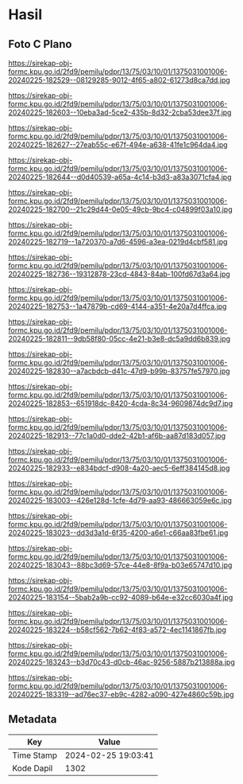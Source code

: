 # Hasil

## Foto C Plano

https://sirekap-obj-formc.kpu.go.id/2fd9/pemilu/pdpr/13/75/03/10/01/1375031001006-20240225-182529--08129285-9012-4f65-a802-61273d8ca7dd.jpg

https://sirekap-obj-formc.kpu.go.id/2fd9/pemilu/pdpr/13/75/03/10/01/1375031001006-20240225-182603--10eba3ad-5ce2-435b-8d32-2cba53dee37f.jpg

https://sirekap-obj-formc.kpu.go.id/2fd9/pemilu/pdpr/13/75/03/10/01/1375031001006-20240225-182627--27eab55c-e67f-494e-a638-41fe1c964da4.jpg

https://sirekap-obj-formc.kpu.go.id/2fd9/pemilu/pdpr/13/75/03/10/01/1375031001006-20240225-182644--d0d40539-a65a-4c14-b3d3-a83a3071cfa4.jpg

https://sirekap-obj-formc.kpu.go.id/2fd9/pemilu/pdpr/13/75/03/10/01/1375031001006-20240225-182700--21c29d44-0e05-49cb-9bc4-c04899f03a10.jpg

https://sirekap-obj-formc.kpu.go.id/2fd9/pemilu/pdpr/13/75/03/10/01/1375031001006-20240225-182719--1a720370-a7d6-4596-a3ea-0219d4cbf581.jpg

https://sirekap-obj-formc.kpu.go.id/2fd9/pemilu/pdpr/13/75/03/10/01/1375031001006-20240225-182736--19312878-23cd-4843-84ab-100fd67d3a64.jpg

https://sirekap-obj-formc.kpu.go.id/2fd9/pemilu/pdpr/13/75/03/10/01/1375031001006-20240225-182753--1a47879b-cd69-4144-a351-4e20a7d4ffca.jpg

https://sirekap-obj-formc.kpu.go.id/2fd9/pemilu/pdpr/13/75/03/10/01/1375031001006-20240225-182811--9db58f80-05cc-4e21-b3e8-dc5a9dd6b839.jpg

https://sirekap-obj-formc.kpu.go.id/2fd9/pemilu/pdpr/13/75/03/10/01/1375031001006-20240225-182830--a7acbdcb-d41c-47d9-b99b-83757fe57970.jpg

https://sirekap-obj-formc.kpu.go.id/2fd9/pemilu/pdpr/13/75/03/10/01/1375031001006-20240225-182853--651918dc-8420-4cda-8c34-9609874dc9d7.jpg

https://sirekap-obj-formc.kpu.go.id/2fd9/pemilu/pdpr/13/75/03/10/01/1375031001006-20240225-182913--77c1a0d0-dde2-42b1-af6b-aa87d183d057.jpg

https://sirekap-obj-formc.kpu.go.id/2fd9/pemilu/pdpr/13/75/03/10/01/1375031001006-20240225-182933--e834bdcf-d908-4a20-aec5-6eff384145d8.jpg

https://sirekap-obj-formc.kpu.go.id/2fd9/pemilu/pdpr/13/75/03/10/01/1375031001006-20240225-183003--426e128d-1cfe-4d79-aa93-486663059e6c.jpg

https://sirekap-obj-formc.kpu.go.id/2fd9/pemilu/pdpr/13/75/03/10/01/1375031001006-20240225-183023--dd3d3a1d-6f35-4200-a6e1-c66aa83fbe61.jpg

https://sirekap-obj-formc.kpu.go.id/2fd9/pemilu/pdpr/13/75/03/10/01/1375031001006-20240225-183043--88bc3d69-57ce-44e8-8f9a-b03e65747d10.jpg

https://sirekap-obj-formc.kpu.go.id/2fd9/pemilu/pdpr/13/75/03/10/01/1375031001006-20240225-183154--5bab2a9b-cc92-4089-b64e-e32cc6030a4f.jpg

https://sirekap-obj-formc.kpu.go.id/2fd9/pemilu/pdpr/13/75/03/10/01/1375031001006-20240225-183224--b58cf562-7b62-4f83-a572-4ec1141867fb.jpg

https://sirekap-obj-formc.kpu.go.id/2fd9/pemilu/pdpr/13/75/03/10/01/1375031001006-20240225-183243--b3d70c43-d0cb-46ac-9256-5887b213888a.jpg

https://sirekap-obj-formc.kpu.go.id/2fd9/pemilu/pdpr/13/75/03/10/01/1375031001006-20240225-183319--ad76ec37-eb9c-4282-a090-427e4860c59b.jpg


## Metadata

| Key        | Value               |
| ---------- | ------------------- |
| Time Stamp | 2024-02-25 19:03:41 |
| Kode Dapil | 1302                |



